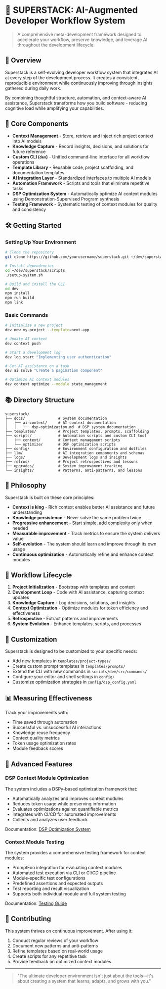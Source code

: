 # 🚀 SUPERSTACK: AI-Augmented Developer Workflow System

> A comprehensive meta-development framework designed to accelerate your workflow, preserve knowledge, and leverage AI throughout the development lifecycle.

## 🌟 Overview

Superstack is a self-evolving developer workflow system that integrates AI at every step of the development process. It creates a consistent, reproducible environment while continuously improving through insights gathered during daily work.

By combining thoughtful structure, automation, and context-aware AI assistance, Superstack transforms how you build software - reducing cognitive load while amplifying your capabilities.

## 🧩 Core Components

- **Context Management** - Store, retrieve and inject rich project context into AI models
- **Knowledge Capture** - Record insights, decisions, and solutions for future reference
- **Custom CLI (`dev`)** - Unified command-line interface for all workflow operations
- **Template Library** - Reusable code, project scaffolding, and documentation templates
- **AI Integration Layer** - Standardized interfaces to multiple AI models
- **Automation Framework** - Scripts and tools that eliminate repetitive tasks
- **DSP Optimization System** - Automatically optimize AI context modules using Demonstration-Supervised Program synthesis
- **Testing Framework** - Systematic testing of context modules for quality and consistency

## 🛠️ Getting Started

### Setting Up Your Environment

```bash
# Clone the repository
git clone https://github.com/yourusername/superstack.git ~/dev/superstack

# Install dependencies
cd ~/dev/superstack/scripts
./setup-system.sh

# Build and install the CLI
cd dev
npm install
npm run build
npm link
```

### Basic Commands

```bash
# Initialize a new project
dev new my-project --template=next-app

# Update AI context
dev context push

# Start a development log
dev log start "Implementing user authentication"

# Get AI assistance on a task
dev ai solve "Create a pagination component"

# Optimize AI context modules
dev context optimize --module state_management
```

## 📚 Directory Structure

```
superstack/
├── docs/               # System documentation
│   ├── ai-context/     # AI context documentation
│   │   └── dsp-optimization.md  # DSP system documentation
├── templates/          # Project templates, prompts, scaffolding
├── scripts/            # Automation scripts and custom CLI tool
│   ├── context/        # Context management scripts
│   └── optimize/       # DSP optimization scripts
├── config/             # Environment configuration and dotfiles
├── llm/                # AI integration components and schemas
├── logs/               # Development logs and insights
├── retros/             # Project retrospectives and lessons
├── upgrades/           # System improvement tracking
└── insights/           # Patterns, anti-patterns, and lessons
```

## 🧠 Philosophy

Superstack is built on these core principles:

- **Context is king** - Rich context enables better AI assistance and future understanding
- **Knowledge persistence** - Never solve the same problem twice
- **Progressive enhancement** - Start simple, add complexity only when needed
- **Measurable improvement** - Track metrics to ensure the system delivers value
- **Self-evolution** - The system should learn and improve through its own usage
- **Continuous optimization** - Automatically refine and enhance context modules

## 🔄 Workflow Lifecycle

1. **Project Initialization** - Bootstrap with templates and context
2. **Development Loop** - Code with AI assistance, capturing context updates
3. **Knowledge Capture** - Log decisions, solutions, and insights
4. **Context Optimization** - Optimize modules for token efficiency and effectiveness
5. **Retrospective** - Extract patterns and improvements
6. **System Evolution** - Enhance templates, scripts, and processes

## 🔧 Customization

Superstack is designed to be customized to your specific needs:

- Add new templates in `templates/project-types/`
- Create custom prompt templates in `templates/prompts/`
- Extend the CLI with new commands in `scripts/dev/src/commands/`
- Configure your editor and shell settings in `config/`
- Customize optimization strategies in `config/dsp_config.yaml`

## 📊 Measuring Effectiveness

Track your improvements with:

- Time saved through automation
- Successful vs. unsuccessful AI interactions
- Knowledge reuse frequency
- Context quality metrics
- Token usage optimization rates
- Module feedback scores

## 🧪 Advanced Features

### DSP Context Module Optimization

The system includes a DSPy-based optimization framework that:
- Automatically analyzes and improves context modules
- Reduces token usage while preserving information
- Evaluates optimizations against quantifiable metrics
- Integrates with CI/CD for automated improvements
- Collects and analyzes user feedback

Documentation: [DSP Optimization System](docs/ai-context/dsp-optimization.md)

### Context Module Testing

The system provides a comprehensive testing framework for context modules:
- PromptFoo integration for evaluating context modules
- Automated test execution via CLI or CI/CD pipeline
- Module-specific test configurations
- Predefined assertions and expected outputs
- Test reporting and result visualization
- Supports both individual module and full system testing

Documentation: [Testing Guide](TESTING-GUIDE.md#context-module-testing)

## 🤝 Contributing

This system thrives on continuous improvement. After using it:

1. Conduct regular reviews of your workflow
2. Document new patterns and anti-patterns
3. Refine templates based on real-world usage
4. Create scripts for any repetitive task
5. Provide feedback on optimized context modules

---

> "The ultimate developer environment isn't just about the tools—it's about creating a system that learns, adapts, and grows with you."